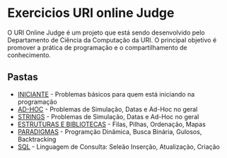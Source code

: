 # Exercicios URI online Judge

O URI Online Judge é um projeto que está sendo desenvolvido pelo Departamento de Ciência da Computação da URI. O principal objetivo é promover a prática de programação e o compartilhamento de conhecimento.

## Pastas

* [INICIANTE](./iniciante) - Problemas básicos para quem está iniciando na programação
* [AD-HOC](./ad-hoc) - Problemas de Simulação, Datas e Ad-Hoc no geral
* [STRINGS](./strings) - Problemas de Simulação, Datas e Ad-Hoc no geral
* [ESTRUTURAS E BIBLIOTECAS](./estruturas-bibliotecas) - Filas, Pilhas, Ordenação, Mapas
* [PARADIGMAS](./paradigmas) - Programção Dinâmica, Busca Binária, Gulosos, Backtracking
* [SQL](./sql) - Linguagem de Consulta: Seleão Inserção, Atualização, Criação